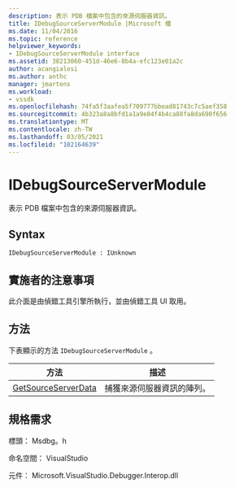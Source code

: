 ```yaml
---
description: 表示 PDB 檔案中包含的來源伺服器資訊。
title: IDebugSourceServerModule |Microsoft 檔
ms.date: 11/04/2016
ms.topic: reference
helpviewer_keywords:
- IDebugSourceServerModule interface
ms.assetid: 38213060-451d-46e6-8b4a-efc123e01a2c
author: acangialosi
ms.author: anthc
manager: jmartens
ms.workload:
- vssdk
ms.openlocfilehash: 74fa5f3aafea5f709777bbead81743c7c5aef358
ms.sourcegitcommit: 4b323a8a8bfd1a1a9e84f4b4ca88fa8da690f656
ms.translationtype: MT
ms.contentlocale: zh-TW
ms.lasthandoff: 03/05/2021
ms.locfileid: "102164639"
---
```

# <a name="idebugsourceservermodule"></a>IDebugSourceServerModule
表示 PDB 檔案中包含的來源伺服器資訊。

## <a name="syntax"></a>Syntax

```
IDebugSourceServerModule : IUnknown
```

## <a name="notes-for-implementers"></a>實施者的注意事項
 此介面是由偵錯工具引擎所執行，並由偵錯工具 UI 取用。

## <a name="methods"></a>方法
 下表顯示的方法 `IDebugSourceServerModule` 。

|方法|描述|
|------------|-----------------|
|[GetSourceServerData](../../../extensibility/debugger/reference/idebugsourceservermodule-getsourceserverdata.md)|捕獲來源伺服器資訊的陣列。|

## <a name="requirements"></a>規格需求
 標頭： Msdbg。h

 命名空間： VisualStudio

 元件： Microsoft.VisualStudio.Debugger.Interop.dll
